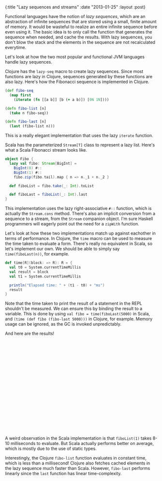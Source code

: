 {:title "Lazy sequences and streams"
 :date "2013-01-25"
 :layout :post}

Functional languages have the notion of *lazy sequences*, which are an abstraction of infinite sequences that are stored using a small, finite amount of memory.
It would be wasteful to realize an entire infinite sequence before even using it.
The basic idea is to only call the function that generates the sequence when needed, and cache the results.
With lazy sequences, you don't blow the stack and the elements in the sequence are not recalculated everytime.

Let's look at how the two most popular and functional JVM languages handle lazy sequences.

<!--more-->

Clojure has the `lazy-seq` macro to create lazy sequences.
Since most functions are lazy in Clojure, sequences generated by these functions are also lazy.
Here's how the Fibonacci sequence is implemented in Clojure.

```Clojure
(def fibo-seq
  (map first
    (iterate (fn [[a b]] [b (+ a b)]) [0N 1N])))

(defn fibo-list [n]
  (take n fibo-seq))

(defn fibo-last [n]
  (last (fibo-list n)))
```

This is a really elegant implementation that uses the lazy `iterate` function.

Scala has the parameterized `Stream[T]` class to represent a lazy list.
Here's what a Scala Fibonacci stream looks like.

```scala
object Fibo {
  lazy val fibo: Stream[BigInt] =
    BigInt(0) #::
    BigInt(1) #::
    fibo.zip(fibo.tail).map { n => n._1 + n._2 }

  def fiboList = fibo.take(_: Int).toList

  def fiboLast = fiboList(_: Int).last
}

```

This implementation uses the lazy right-associative `#::` function, which is actually the `Stream.cons` method.
There's also an implicit conversion from a sequence to a stream, from the `Stream` companion object.
I'm sure Haskell programmers will eagerly point out the need for a `zipWith` function.

Let's look at how these two implementations match up against eachother in terms of performance.
In Clojure, the `time` macro can be used to measure the time taken to evaluate a form.
There's really no equivalent in Scala, so let's implement our own.
We should be able to simply say `time(fiboLast(n))`, for example.

```scala
def time[R](block: => R): R = {
  val t0 = System.currentTimeMillis
  val result = block
  val t1 = System.currentTimeMillis

  println("Elapsed time: " + (t1 - t0) + "ms")
  result
}

```

Note that the time taken to print the result of a statement in the REPL shouldn't be measured.
We can ensure this by binding the result to a variable.
This is done by using `val fibo = time(fiboLast(5000)` in Scala, and `(time (def fibo (fibo-last 5000)))` in Clojure, for example.
Memory usage can be ignored, as the GC is invoked unpredictably.

And here are the results!

<div id="postchart" style="width: 660px; height: 300px;"></div>
<script type="text/javascript" src="jquery.flot.min.js" defer></script>
<script type="text/javascript" src="chart.js" defer></script>

A weird observation in the Scala implementation is that `fiboList(1)` takes 8-10 milliseconds to evaluate.
But Scala actually performs better on average, which is mostly due to the use of static types.

Interestingly, the Clojure `fibo-list` function evaluates in constant time, which is less than a millisecond!
Clojure also fetches cached elements in the lazy sequence much faster than Scala.
However, `fibo-last` performs linearly since the `last` function has linear time-complexity.
